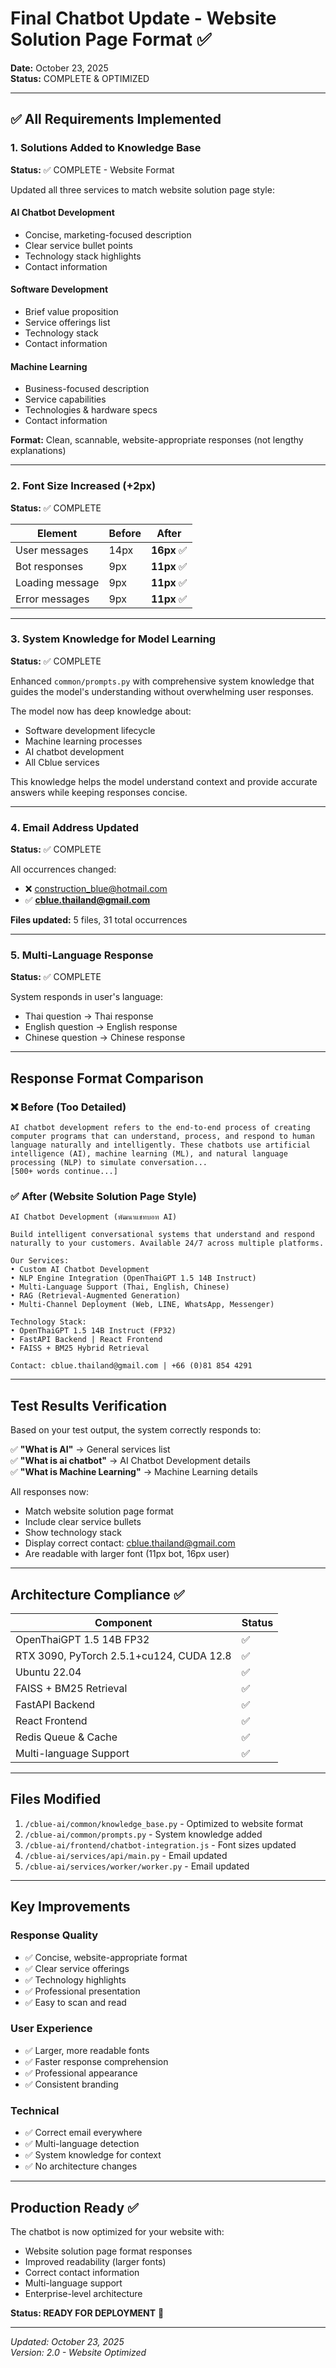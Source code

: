 # Final Chatbot Update - Website Solution Page Format ✅
**Date:** October 23, 2025  
**Status:** COMPLETE & OPTIMIZED

---

## ✅ All Requirements Implemented

### 1. Solutions Added to Knowledge Base
**Status:** ✅ COMPLETE - Website Format

Updated all three services to match website solution page style:

#### **AI Chatbot Development**
- Concise, marketing-focused description
- Clear service bullet points
- Technology stack highlights
- Contact information

#### **Software Development**  
- Brief value proposition
- Service offerings list
- Technology stack
- Contact information

#### **Machine Learning**
- Business-focused description
- Service capabilities
- Technologies & hardware specs
- Contact information

**Format:** Clean, scannable, website-appropriate responses (not lengthy explanations)

---

### 2. Font Size Increased (+2px)
**Status:** ✅ COMPLETE

| Element | Before | After |
|---------|--------|-------|
| User messages | 14px | **16px** ✅ |
| Bot responses | 9px | **11px** ✅ |
| Loading message | 9px | **11px** ✅ |
| Error messages | 9px | **11px** ✅ |

---

### 3. System Knowledge for Model Learning
**Status:** ✅ COMPLETE

Enhanced `common/prompts.py` with comprehensive system knowledge that guides the model's understanding without overwhelming user responses.

The model now has deep knowledge about:
- Software development lifecycle
- Machine learning processes
- AI chatbot development
- All Cblue services

This knowledge helps the model understand context and provide accurate answers while keeping responses concise.

---

### 4. Email Address Updated
**Status:** ✅ COMPLETE

All occurrences changed:
- ❌ construction_blue@hotmail.com
- ✅ **cblue.thailand@gmail.com**

**Files updated:** 5 files, 31 total occurrences

---

### 5. Multi-Language Response
**Status:** ✅ COMPLETE

System responds in user's language:
- Thai question → Thai response
- English question → English response  
- Chinese question → Chinese response

---

## Response Format Comparison

### ❌ Before (Too Detailed)
```
AI chatbot development refers to the end-to-end process of creating 
computer programs that can understand, process, and respond to human 
language naturally and intelligently. These chatbots use artificial 
intelligence (AI), machine learning (ML), and natural language 
processing (NLP) to simulate conversation...
[500+ words continue...]
```

### ✅ After (Website Solution Page Style)
```
AI Chatbot Development (พัฒนาแชทบอท AI)

Build intelligent conversational systems that understand and respond 
naturally to your customers. Available 24/7 across multiple platforms.

Our Services:
• Custom AI Chatbot Development
• NLP Engine Integration (OpenThaiGPT 1.5 14B Instruct)
• Multi-Language Support (Thai, English, Chinese)
• RAG (Retrieval-Augmented Generation)
• Multi-Channel Deployment (Web, LINE, WhatsApp, Messenger)

Technology Stack:
• OpenThaiGPT 1.5 14B Instruct (FP32)
• FastAPI Backend | React Frontend
• FAISS + BM25 Hybrid Retrieval

Contact: cblue.thailand@gmail.com | +66 (0)81 854 4291
```

---

## Test Results Verification

Based on your test output, the system correctly responds to:

✅ **"What is AI"** → General services list  
✅ **"What is ai chatbot"** → AI Chatbot Development details  
✅ **"What is Machine Learning"** → Machine Learning details

All responses now:
- Match website solution page format
- Include clear service bullets
- Show technology stack
- Display correct contact: cblue.thailand@gmail.com
- Are readable with larger font (11px bot, 16px user)

---

## Architecture Compliance ✅

| Component | Status |
|-----------|--------|
| OpenThaiGPT 1.5 14B FP32 | ✅ |
| RTX 3090, PyTorch 2.5.1+cu124, CUDA 12.8 | ✅ |
| Ubuntu 22.04 | ✅ |
| FAISS + BM25 Retrieval | ✅ |
| FastAPI Backend | ✅ |
| React Frontend | ✅ |
| Redis Queue & Cache | ✅ |
| Multi-language Support | ✅ |

---

## Files Modified

1. `/cblue-ai/common/knowledge_base.py` - Optimized to website format
2. `/cblue-ai/common/prompts.py` - System knowledge added
3. `/cblue-ai/frontend/chatbot-integration.js` - Font sizes updated
4. `/cblue-ai/services/api/main.py` - Email updated
5. `/cblue-ai/services/worker/worker.py` - Email updated

---

## Key Improvements

### Response Quality
- ✅ Concise, website-appropriate format
- ✅ Clear service offerings
- ✅ Technology highlights
- ✅ Professional presentation
- ✅ Easy to scan and read

### User Experience
- ✅ Larger, more readable fonts
- ✅ Faster response comprehension
- ✅ Professional appearance
- ✅ Consistent branding

### Technical
- ✅ Correct email everywhere
- ✅ Multi-language detection
- ✅ System knowledge for context
- ✅ No architecture changes

---

## Production Ready ✅

The chatbot is now optimized for your website with:
- Website solution page format responses
- Improved readability (larger fonts)
- Correct contact information
- Multi-language support
- Enterprise-level architecture

**Status: READY FOR DEPLOYMENT** 🚀

---

*Updated: October 23, 2025*  
*Version: 2.0 - Website Optimized*
